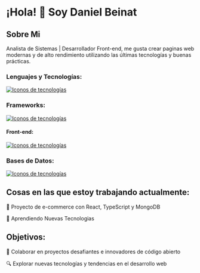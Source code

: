 # ¡Hola! 👋 Soy Daniel Beinat


## Sobre Mi

Analista de Sistemas | Desarrollador Front-end, me gusta crear paginas web modernas y de alto rendimiento utilizando las últimas tecnologías y buenas prácticas.


### Lenguajes y Tecnologías:

[![Iconos de tecnologías](https://skillicons.dev/icons?i=js,ts,py,cpp,php)](https://skillicons.dev)


### Frameworks:

[![Iconos de tecnologías](https://skillicons.dev/icons?i=react,nodejs,express)](https://skillicons.dev)


#### Front-end:

 [![Iconos de tecnologías](https://skillicons.dev/icons?i=html,css,sass,tailwind,bootstrap)](https://skillicons.dev)


### Bases de Datos:

 [![Iconos de tecnologías](https://skillicons.dev/icons?i=mongodb,mysql)](https://skillicons.dev)


## Cosas en las que estoy trabajando actualmente:

🔭 Proyecto de e-commerce con React, TypeScript y MongoDB

🌱 Aprendiendo Nuevas Tecnologias

## Objetivos:

👯 Colaborar en proyectos desafiantes e innovadores de código abierto

🔍 Explorar nuevas tecnologías y tendencias en el desarrollo web




